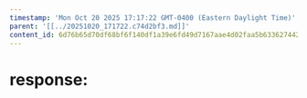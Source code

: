 ```yaml
---
timestamp: 'Mon Oct 20 2025 17:17:22 GMT-0400 (Eastern Daylight Time)'
parent: '[[../20251020_171722.c74d2bf3.md]]'
content_id: 6d76b65d70df68bf6f140df1a39e6fd49d7167aae4d02faa5b63362744266256
---
```


# response:
